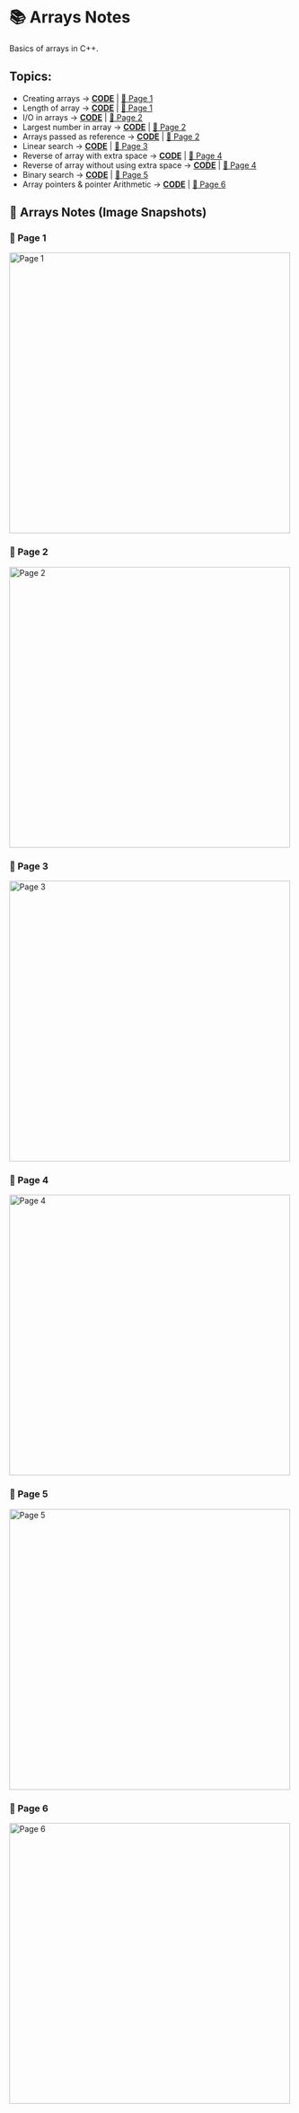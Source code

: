 # 📚 Arrays Notes

Basics of arrays in C++.

## Topics:
- Creating arrays → <a href="../Arrays/array_01.cpp">**CODE**</a> | <a href="#page1">📄 Page 1</a>
- Length of array → <a href="../Arrays/array_01.cpp">**CODE**</a> | <a href="#page1">📄 Page 1</a>
- I/O in arrays → <a href="../Arrays/array_02.cpp">**CODE**</a> | <a href="#page2">📄 Page 2</a>
- Largest number in array → <a href="../../Day01/solutions/largest.cpp">**CODE**</a> | <a href="#page2">📄 Page 2</a>
- Arrays passed as reference → <a href="../Arrays/array_03.cpp">**CODE**</a> | <a href="#page2">📄 Page 2</a>
- Linear search → <a href="../Arrays/array_04.cpp">**CODE**</a> | <a href="#page3">📄 Page 3</a>
- Reverse of array with extra space → <a href="../../Day01/solutions/reversewithsp.cpp">**CODE**</a> | <a href="#page4">📄 Page 4</a>
- Reverse of array without using extra space → <a href="../../Daily/Day02/solutions/reversewithoutsp.cpp">**CODE**</a> | <a href="#page4">📄 Page 4</a>
- Binary search → <a href="../Arrays/array_05.cpp">**CODE**</a> | <a href="#page5">📄 Page 5</a>
- Array pointers & pointer Arithmetic → <a href="../Arrays/array_06.cpp">**CODE**</a> | <a href="#page6">📄 Page 6</a>

## 📘 Arrays Notes (Image Snapshots)

<h3 id="page1">📄 Page 1</h3>
<img src="../../assets/arrays/page01.jpg" alt="Page 1" width="500"/>

<h3 id="page2">📄 Page 2</h3>
<img src="../../assets/arrays/page02.jpg" alt="Page 2" width="500"/>

<h3 id="page3">📄 Page 3</h3>
<img src="../../assets/arrays/page03.jpg" alt="Page 3" width="500"/>

<h3 id="page4">📄 Page 4</h3>
<img src="../../assets/arrays/page04_1.jpg" alt="Page 4" width="500"/>

<h3 id="page5">📄 Page 5</h3>
<img src="../../assets/arrays/page05.jpg" alt="Page 5" width="500"/>

<h3 id="page6">📄 Page 6</h3>
<img src="../../assets/arrays/page06.jpg" alt="Page 6" width="500"/>
